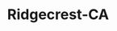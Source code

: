 ---
title: Ridgecrest-CA
slug: ridgecrest-ca
f_state:
- cms/state/california.md
f_locations:
- cms/payday-loan/allied-cash-advance-3847.md
- cms/payday-loan/allied-cash-advance-3848.md
- cms/payday-loan/allied-cash-advance-3868.md
- cms/payday-loan/alvord-street-mini-mart-4084.md
- cms/payday-loan/check-into-cash-11547.md
updated-on: '2024-05-30T13:41:28.615Z'
created-on: '2024-05-30T13:41:28.615Z'
published-on: '2024-05-30T13:54:32.469Z'
f_city: Ridgecrest
layout: '[city].html'
tags: city
---